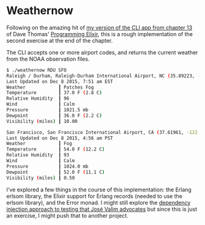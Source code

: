 # Weathernow

Following on the amazing hit of [my version of the CLI app from chapter
13](https://github.com/garyposter/davethomas-elixir-chapter13-issues) of Dave
Thomas' [Programming
Elixir](https://pragprog.com/book/elixir/programming-elixir), this is a rough
implementation of the second exercise at the end of the chapter.

The CLI accepts one or more airport codes, and returns the current weather from
the NOAA observation files.

```bash
$ ./weathernow RDU SFO
Raleigh / Durham, Raleigh-Durham International Airport, NC (35.89223, -78.78185)
Last Updated on Dec 8 2015, 7:51 am EST
Weather            ┃ Patches Fog   
Temperature        ┃ 37.0 F (2.8 C)
Relative Humidity  ┃ 96            
Wind               ┃ Calm          
Pressure           ┃ 1021.5 mb     
Dewpoint           ┃ 36.0 F (2.2 C)
Visibility (miles) ┃ 10.00         

San Francisco, San Francisco International Airport, CA (37.61961, -122.36558)
Last Updated on Dec 8 2015, 4:56 am PST
Weather            ┃ Fog            
Temperature        ┃ 54.0 F (12.2 C)
Relative Humidity  ┃ 93             
Wind               ┃ Calm           
Pressure           ┃ 1024.0 mb      
Dewpoint           ┃ 52.0 F (11.1 C)
Visibility (miles) ┃ 0.50           

```

I've explored a few things in the course of this implementation: the Erlang
erlsom library, the Elixir support for Erlang records (needed to use the erlsom
library), and the Error monad.  I might still explore the [dependency injection
approach to testing that José Valim
advocates](http://blog.plataformatec.com.br/2015/10/mocks-and-explicit-contracts/)
but since this is just an exercise, I might push that to another project.
